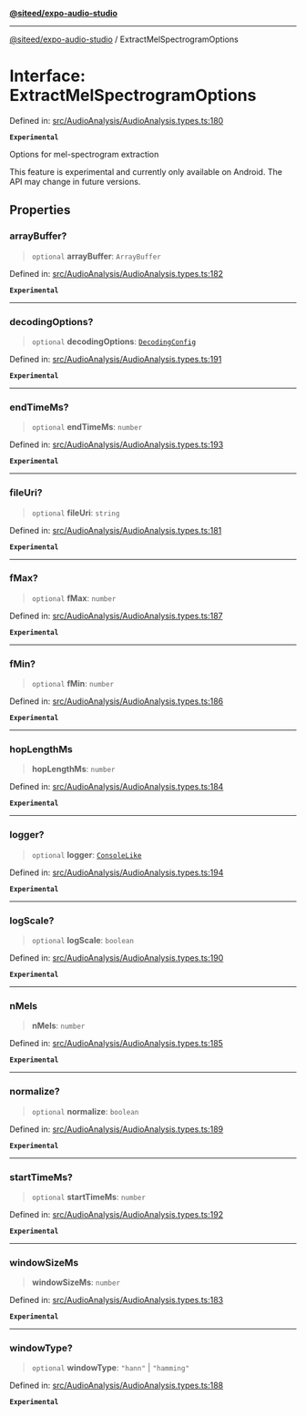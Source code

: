 [**@siteed/expo-audio-studio**](../README.md)

***

[@siteed/expo-audio-studio](../README.md) / ExtractMelSpectrogramOptions

# Interface: ExtractMelSpectrogramOptions

Defined in: [src/AudioAnalysis/AudioAnalysis.types.ts:180](https://github.com/deeeed/expo-audio-stream/blob/7b07755001ee12fbd6e31851daf59b90f4897232/packages/expo-audio-studio/src/AudioAnalysis/AudioAnalysis.types.ts#L180)

**`Experimental`**

Options for mel-spectrogram extraction

 This feature is experimental and currently only available on Android.
The API may change in future versions.

## Properties

### arrayBuffer?

> `optional` **arrayBuffer**: `ArrayBuffer`

Defined in: [src/AudioAnalysis/AudioAnalysis.types.ts:182](https://github.com/deeeed/expo-audio-stream/blob/7b07755001ee12fbd6e31851daf59b90f4897232/packages/expo-audio-studio/src/AudioAnalysis/AudioAnalysis.types.ts#L182)

**`Experimental`**

***

### decodingOptions?

> `optional` **decodingOptions**: [`DecodingConfig`](DecodingConfig.md)

Defined in: [src/AudioAnalysis/AudioAnalysis.types.ts:191](https://github.com/deeeed/expo-audio-stream/blob/7b07755001ee12fbd6e31851daf59b90f4897232/packages/expo-audio-studio/src/AudioAnalysis/AudioAnalysis.types.ts#L191)

**`Experimental`**

***

### endTimeMs?

> `optional` **endTimeMs**: `number`

Defined in: [src/AudioAnalysis/AudioAnalysis.types.ts:193](https://github.com/deeeed/expo-audio-stream/blob/7b07755001ee12fbd6e31851daf59b90f4897232/packages/expo-audio-studio/src/AudioAnalysis/AudioAnalysis.types.ts#L193)

**`Experimental`**

***

### fileUri?

> `optional` **fileUri**: `string`

Defined in: [src/AudioAnalysis/AudioAnalysis.types.ts:181](https://github.com/deeeed/expo-audio-stream/blob/7b07755001ee12fbd6e31851daf59b90f4897232/packages/expo-audio-studio/src/AudioAnalysis/AudioAnalysis.types.ts#L181)

**`Experimental`**

***

### fMax?

> `optional` **fMax**: `number`

Defined in: [src/AudioAnalysis/AudioAnalysis.types.ts:187](https://github.com/deeeed/expo-audio-stream/blob/7b07755001ee12fbd6e31851daf59b90f4897232/packages/expo-audio-studio/src/AudioAnalysis/AudioAnalysis.types.ts#L187)

**`Experimental`**

***

### fMin?

> `optional` **fMin**: `number`

Defined in: [src/AudioAnalysis/AudioAnalysis.types.ts:186](https://github.com/deeeed/expo-audio-stream/blob/7b07755001ee12fbd6e31851daf59b90f4897232/packages/expo-audio-studio/src/AudioAnalysis/AudioAnalysis.types.ts#L186)

**`Experimental`**

***

### hopLengthMs

> **hopLengthMs**: `number`

Defined in: [src/AudioAnalysis/AudioAnalysis.types.ts:184](https://github.com/deeeed/expo-audio-stream/blob/7b07755001ee12fbd6e31851daf59b90f4897232/packages/expo-audio-studio/src/AudioAnalysis/AudioAnalysis.types.ts#L184)

**`Experimental`**

***

### logger?

> `optional` **logger**: [`ConsoleLike`](../type-aliases/ConsoleLike.md)

Defined in: [src/AudioAnalysis/AudioAnalysis.types.ts:194](https://github.com/deeeed/expo-audio-stream/blob/7b07755001ee12fbd6e31851daf59b90f4897232/packages/expo-audio-studio/src/AudioAnalysis/AudioAnalysis.types.ts#L194)

**`Experimental`**

***

### logScale?

> `optional` **logScale**: `boolean`

Defined in: [src/AudioAnalysis/AudioAnalysis.types.ts:190](https://github.com/deeeed/expo-audio-stream/blob/7b07755001ee12fbd6e31851daf59b90f4897232/packages/expo-audio-studio/src/AudioAnalysis/AudioAnalysis.types.ts#L190)

**`Experimental`**

***

### nMels

> **nMels**: `number`

Defined in: [src/AudioAnalysis/AudioAnalysis.types.ts:185](https://github.com/deeeed/expo-audio-stream/blob/7b07755001ee12fbd6e31851daf59b90f4897232/packages/expo-audio-studio/src/AudioAnalysis/AudioAnalysis.types.ts#L185)

**`Experimental`**

***

### normalize?

> `optional` **normalize**: `boolean`

Defined in: [src/AudioAnalysis/AudioAnalysis.types.ts:189](https://github.com/deeeed/expo-audio-stream/blob/7b07755001ee12fbd6e31851daf59b90f4897232/packages/expo-audio-studio/src/AudioAnalysis/AudioAnalysis.types.ts#L189)

**`Experimental`**

***

### startTimeMs?

> `optional` **startTimeMs**: `number`

Defined in: [src/AudioAnalysis/AudioAnalysis.types.ts:192](https://github.com/deeeed/expo-audio-stream/blob/7b07755001ee12fbd6e31851daf59b90f4897232/packages/expo-audio-studio/src/AudioAnalysis/AudioAnalysis.types.ts#L192)

**`Experimental`**

***

### windowSizeMs

> **windowSizeMs**: `number`

Defined in: [src/AudioAnalysis/AudioAnalysis.types.ts:183](https://github.com/deeeed/expo-audio-stream/blob/7b07755001ee12fbd6e31851daf59b90f4897232/packages/expo-audio-studio/src/AudioAnalysis/AudioAnalysis.types.ts#L183)

**`Experimental`**

***

### windowType?

> `optional` **windowType**: `"hann"` \| `"hamming"`

Defined in: [src/AudioAnalysis/AudioAnalysis.types.ts:188](https://github.com/deeeed/expo-audio-stream/blob/7b07755001ee12fbd6e31851daf59b90f4897232/packages/expo-audio-studio/src/AudioAnalysis/AudioAnalysis.types.ts#L188)

**`Experimental`**
